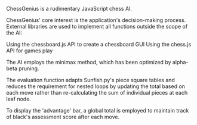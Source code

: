 ChessGenius is a rudimentary JavaScript chess AI.

ChessGenius' core interest is the application's decision-making process. External libraries are used to implement all functions outside the scope of the AI:


Using the chessboard.js API to create a chessboard GUI
Using the chess.js API for games play

The AI employs the minimax method, which has been optimized by alpha-beta pruning.

The evaluation function adapts Sunfish.py's piece square tables and reduces the requirement for nested loops by updating the total based on each move rather than re-calculating the sum of individual pieces at each leaf node.

To display the 'advantage' bar, a global total is employed to maintain track of black's assessment score after each move.
